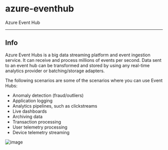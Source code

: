 # azure-eventhub
Azure Event Hub

-------
Info
-------

Azure Event Hubs is a big data streaming platform and event ingestion service. It can receive and process millions of events per second. Data sent to an event hub can be transformed and stored by using any real-time analytics provider or batching/storage adapters.

The following scenarios are some of the scenarios where you can use Event Hubs:

* Anomaly detection (fraud/outliers)
* Application logging
* Analytics pipelines, such as clickstreams
* Live dashboards
* Archiving data
* Transaction processing
* User telemetry processing
* Device telemetry streaming

![image](https://user-images.githubusercontent.com/38502893/169323052-d9db73a0-88ae-4dea-8404-813d502cd83a.png)
